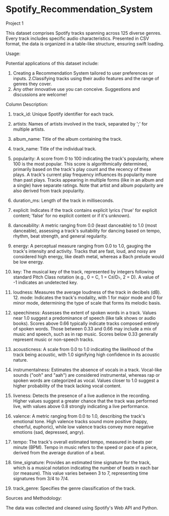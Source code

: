 # Spotify_Recommendation_System

Project 1

This dataset comprises Spotify tracks spanning across 125 diverse genres. Every track includes
specific audio characteristics. Presented in CSV format, the data is organized in a table-like
structure, ensuring swift loading.

Usage:

Potential applications of this dataset include:

1. Creating a Recommendation System tailored to user preferences or inputs.
2.Classifying tracks using their audio features and the range of genres they cover.
3. Any other innovative use you can conceive. Suggestions and discussions are welcome!

Column Description:

1. track_id: Unique Spotify identifier for each track.
 
2. artists: Names of artists involved in the track, separated by ';' for multiple artists.
 
3. album_name: Title of the album containing the track.
   
4. track_name: Title of the individual track.
   
5. popularity: A score from 0 to 100 indicating the track's popularity, where 100 is the most
popular. This score is algorithmically determined, primarily based on the track's play count
and the recency of these plays. A track's current play frequency influences its
popularity more than past plays. Tracks appearing in multiple forms (like in an album and
a single) have separate ratings. Note that artist and album popularity are also derived
from track popularity.

6. duration_ms: Length of the track in milliseconds.
 
7. explicit: Indicates if the track contains explicit lyrics ('true' for explicit content; 'false' for
no explicit content or if it's unknown).

8. danceability: A metric ranging from 0.0 (least danceable) to 1.0 (most danceable),
assessing a track's suitability for dancing based on tempo, rhythm, beat strength, and
general regularity.

9. energy: A perceptual measure ranging from 0.0 to 1.0, gauging the track's intensity and
activity. Tracks that are fast, loud, and noisy are considered high energy, like death
metal, whereas a Bach prelude would be low energy.

10. key: The musical key of the track, represented by integers following standard Pitch Class
notation (e.g., 0 = C, 1 = C♯/D♭, 2 = D). A value of -1 indicates an undetected key.

11. loudness: Measures the average loudness of the track in decibels (dB). 12.
mode: Indicates the track's modality, with 1 for major mode and 0 for minor mode,
determining the type of scale that forms its melodic basis.

12. speechiness: Assesses the extent of spoken words in a track. Values near 1.0 suggest a
predominance of speech (like talk shows or audio books). Scores above 0.66 typically
indicate tracks composed entirely of spoken words. Those between 0.33 and 0.66 may
include a mix of music and speech, such as in rap music. Scores below 0.33 generally
represent music or non-speech tracks.

13. acousticness: A scale from 0.0 to 1.0 indicating the likelihood of the track being
acoustic, with 1.0 signifying high confidence in its acoustic nature.

14. instrumentalness: Estimates the absence of vocals in a track. Vocal-like sounds ("ooh"
and "aah") are considered instrumental, whereas rap or spoken words are categorized
as vocal. Values closer to 1.0 suggest a higher probability of the track lacking vocal
content.

15. liveness: Detects the presence of a live audience in the recording. Higher values
suggest a greater chance that the track was performed live, with values above 0.8
strongly indicating a live performance.

16. valence: A metric ranging from 0.0 to 1.0, describing the track's emotional tone. High
valence tracks sound more positive (happy, cheerful, euphoric), while low valence tracks
convey more negative emotions (sad, depressed, angry).

17. tempo: The track's overall estimated tempo, measured in beats per minute
(BPM). Tempo in music refers to the speed or pace of a piece, derived from the
average duration of a beat.

18. time_signature: Provides an estimated time signature for the track, which is a
musical notation indicating the number of beats in each bar (or measure). This value
varies between 3 to 7, representing time signatures from 3/4 to 7/4.

19. track_genre: Specifies the genre classification of the track.

Sources and Methodology:

The data was collected and cleaned using Spotify's Web API and Python.
